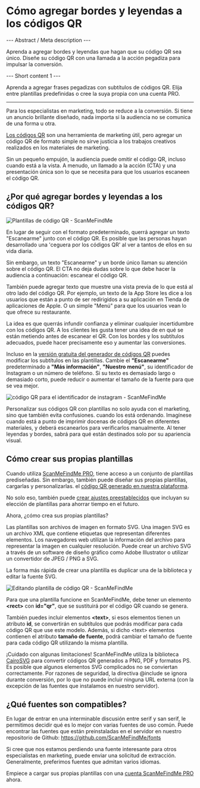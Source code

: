 <h1>Cómo agregar bordes y leyendas a los códigos QR</h1>

--- Abstract / Meta description ---

Aprenda a agregar bordes y leyendas que hagan que su código QR sea único. Diseñe su código QR con una llamada a la acción pegadiza para impulsar la conversión.

--- Short content 1 ---

Aprenda a agregar frases pegadizas con subtítulos de códigos QR. Elija entre plantillas predefinidas o cree la suya propia con una cuenta PRO.

----------

<p>Para los especialistas en marketing, todo se reduce a la conversión. Si tiene un anuncio brillante diseñado,
    nada importa si la audiencia no se comunica de una forma u otra.</p>

<p><a href="#static:url">Los códigos QR</a> son una herramienta de marketing útil, pero agregar un código QR de formato simple no sirve
    justicia a los trabajos creativos realizados en los materiales de marketing.</p>

<p>Sin un pequeño empujón, la audiencia puede omitir el código QR, incluso cuando está a la vista.
    A menudo, un llamado a la acción (CTA) y una presentación única son lo que se necesita para que los usuarios escaneen el código QR.</p>

<h2>¿Por qué agregar bordes y leyendas a los códigos QR?</h2>

<p class="imageholder"><img src="https://media.scanmefindme.com/blog/about_templates/files/img 1 - templates.png" alt="Plantillas de código QR - ScanMeFindMe"></p>

<p>En lugar de seguir con el formato predeterminado, querrá agregar un texto "Escanearme" junto con el código QR.
    Es posible que las personas hayan desarrollado una 'ceguera por los códigos QR' al ver a tantos de ellos en su vida diaria.</p>

<p>Sin embargo, un texto "Escanearme" y un borde único llaman su atención sobre el código QR.
    El CTA no deja dudas sobre lo que debe hacer la audiencia a continuación: escanear el código QR.</p>

<p>También puede agregar texto que muestre una vista previa de lo que está al otro lado del código QR.
    Por ejemplo, un texto de la App Store les dice a los usuarios que están a punto de ser redirigidos a su aplicación en
    Tienda de aplicaciones de Apple. O un simple "Menú" para que los usuarios vean lo que ofrece su restaurante.</p>

<p>La idea es que querrás infundir confianza y eliminar cualquier incertidumbre con los códigos QR.
    A los clientes les gusta tener una idea de en qué se están metiendo antes de escanear el QR.
    Con los bordes y los subtítulos adecuados, puede hacer precisamente eso y aumentar las conversiones.</p>

<p>Incluso en la <a href="#static:url">versión gratuita del generador de códigos QR</a> puedes modificar los subtítulos
    en las plantillas. Cambie el <strong>"Escanearme"</strong> predeterminado a <strong>"Más información"</strong>,
    <strong>"Nuestro menú"</strong>, su identificador de Instagram o un número de teléfono. Si su texto es demasiado largo o demasiado corto,
    puede reducir o aumentar el tamaño de la fuente para que se vea mejor.</p>

<p class="imageholder"><img src="https://media.scanmefindme.com/blog/about_templates/files/img 2 - qr code instagram.png" alt="código QR para el identificador de instagram - ScanMeFindMe"></p>

<p>Personalizar sus códigos QR con plantillas no solo ayuda con el marketing, sino que también evita confusiones.
    cuando los está ordenando. Imagínese cuando está a punto de imprimir docenas de códigos QR en diferentes materiales,
    y deberá escanearlos para verificarlos manualmente. Al tener leyendas y bordes,
    sabrá para qué están destinados solo por su apariencia visual.</p>
<h2>Cómo crear sus propias plantillas</h2>
<p>Cuando utiliza <a href="#pro">ScanMeFindMe PRO</a>, tiene acceso a un conjunto de plantillas prediseñadas.
    Sin embargo, también puede diseñar sus propias plantillas, cargarlas y personalizarlas.
    el <a href="#static:url">código QR generado en nuestra plataforma</a>.</p>

<p>No solo eso, también puede <a href="#article:about_presets">crear ajustes preestablecidos</a> que incluyan su elección de plantillas para ahorrar tiempo en el futuro.</p>

<p>Ahora, ¿cómo crea sus propias plantillas?</p>

<p>Las plantillas son archivos de imagen en formato SVG. Una imagen SVG es un archivo XML que contiene etiquetas que representan diferentes elementos.
    Los navegadores web utilizan la información del archivo para representar la imagen en cualquier resolución.
    Puede crear un archivo SVG a través de un software de diseño gráfico como Adobe Illustrator o utilizar un convertidor de JPEG / PNG a SVG.</p>

<p>La forma más rápida de crear una plantilla es duplicar una de la biblioteca y editar la fuente SVG.</p>
<p class="imageholder"><img src="https://media.scanmefindme.com/blog/about_templates/files/img 3 - edit svg template.png" alt="Editando plantilla de código QR - ScanMeFindMe"></p>

<p>Para que una plantilla funcione en ScanMeFindMe, debe tener un elemento <strong>&lt;rect&gt;</strong> con <strong>id="qr"</strong>, que se sustituirá por el código QR cuando se genera.</p>
<p>También puedes incluir elementos <strong>&lt;text&gt;</strong>, si esos elementos tienen un atributo <strong>id</strong>, se convertirán en subtítulos que podrás modificar para cada código QR que use este modelo. Además, si dicho &lt;text&gt; elementos
contienen el atributo <strong>tamaño de fuente</strong>, podrá cambiar el tamaño de fuente para cada código QR utilizando la misma plantilla.
</p>

<p>¡Cuidado con algunas limitaciones! ScanMeFindMe utiliza la biblioteca <a href="https://cairosvg.org/" class="smfm-externallink">CairoSVG</a> para convertir
    códigos QR generados a PNG, PDF y formatos PS.
Es posible que algunos elementos SVG complicados no se conviertan correctamente. Por razones de seguridad, la directiva @include se ignora durante
conversión, por lo que no puede incluir ninguna URL externa (con la excepción de las fuentes que instalamos en nuestro servidor).</p>

<h2>¿Qué fuentes son compatibles?</h2>

<p>En lugar de entrar en una interminable discusión entre serif y san serif, le permitimos decidir qué es lo mejor con varias fuentes de uso común.
     Puede encontrar las fuentes que están preinstaladas en el servidor en nuestro repositorio de Github:
     <a href="https://github.com/ScanMeFindMe/fonts" class="smfm-externallink" target="_blank">https://github.com/ScanMeFindMe/fonts</a></p>

<p>Si cree que nos estamos perdiendo una fuente interesante para otros especialistas en marketing, puede enviar una solicitud de extracción.
     Generalmente, preferimos fuentes que admitan varios idiomas.</p>

<p>Empiece a cargar sus propias plantillas con una <a href="#pro">cuenta ScanMeFindMe PRO</a> ahora.</p>